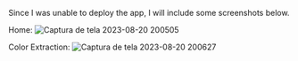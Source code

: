 Since I was unable to deploy the app, I will include some screenshots below.

Home:
![Captura de tela 2023-08-20 200505](https://github.com/JM731/color-extractor/assets/137689384/63038f6a-ec8b-45e2-9e06-013e5337b5de)

Color Extraction:
![Captura de tela 2023-08-20 200627](https://github.com/JM731/color-extractor/assets/137689384/cd32176f-c001-4a3d-92d7-872ca642b3bd)
